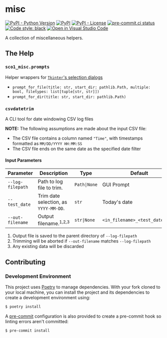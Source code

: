 # misc
[![PyPI - Python Version](https://img.shields.io/pypi/pyversions/sco1-misc)](https://pypi.org/project/sco1-misc/)
[![PyPI](https://img.shields.io/pypi/v/sco1-misc)](https://pypi.org/project/sco1-misc/)
[![PyPI - License](https://img.shields.io/pypi/l/sco1-misc?color=magenta)](https://github.com/sco1/sco1-misc/blob/main/LICENSE)
[![pre-commit.ci status](https://results.pre-commit.ci/badge/github/sco1/sco1-misc/main.svg)](https://results.pre-commit.ci/latest/github/sco1/misc/main)
[![Code style: black](https://img.shields.io/badge/code%20style-black-black)](https://github.com/psf/black)
[![Open in Visual Studio Code](https://img.shields.io/badge/Open%20in-VSCode.dev-blue)](https://vscode.dev/github.com/sco1/sco1-misc)

A collection of miscellaneous helpers.

## The Help
### `sco1_misc.prompts`
Helper wrappers for [`Tkinter`'s selection dialogs](https://docs.python.org/3/library/dialog.html)

  * `prompt_for_file(title: str, start_dir: pathlib.Path, multiple: bool, filetypes: list[tuple[str, str]])`
  * `prompt_for_dir(title: str, start_dir: pathlib.Path)`

### `csvdatetrim`
A CLI tool for date windowing CSV log files

**NOTE:** The following assumptions are made about the input CSV file:
  * The CSV file contains a column named `"Time"`, with timestamps formatted as `MM/DD/YYYY HH:MM:SS` 
  * The CSV file ends on the same date as the specified date filter

#### Input Parameters
| Parameter        | Description                           | Type         | Default                         |
|------------------|---------------------------------------|--------------|---------------------------------|
| `--log-filepath` | Path to log file to trim.             | `Path\|None` | GUI Prompt                      |
| `--test_date`    | Trim date selection, as `YYYY-MM-DD`. | `str`        | Today's date                    |
| `--out-filename` | Output filename.<sup>1,2,3</sup>      | `str\|None`  | `<in_filename>_<test_date>.csv` |

1. Output file is saved to the parent directory of `--log-filepath`
2. Trimming will be aborted if `--out-filename` matches `--log-filepath`
3. Any existing data will be discarded

## Contributing
### Development Environment
This project uses [Poetry](https://python-poetry.org/) to manage dependencies. With your fork cloned to your local machine, you can install the project and its dependencies to create a development environment using:

```bash
$ poetry install
```

A [pre-commit](https://pre-commit.com) configuration is also provided to create a pre-commit hook so linting errors aren't committed:

```bash
$ pre-commit install
```
